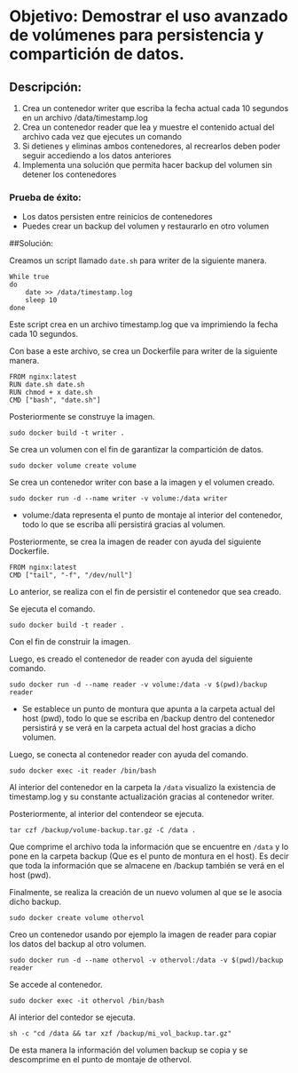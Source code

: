 # Objetivo: Demostrar el uso avanzado de volúmenes para persistencia y compartición de datos.
## Descripción:
1. Crea un contenedor writer que escriba la fecha actual cada 10 segundos en un archivo /data/timestamp.log
2. Crea un contenedor reader que lea y muestre el contenido actual del archivo cada vez que ejecutes un comando
3. Si detienes y eliminas ambos contenedores, al recrearlos deben poder seguir accediendo a los datos anteriores
4. Implementa una solución que permita hacer backup del volumen sin detener los contenedores
### Prueba de éxito:
 * Los datos persisten entre reinicios de contenedores
 * Puedes crear un backup del volumen y restaurarlo en otro volumen

##Solución:

Creamos un script llamado ``date.sh`` para writer de la siguiente manera. 
````
While true
do
    date >> /data/timestamp.log
    sleep 10
done
````
Este script crea en un archivo timestamp.log que va imprimiendo la fecha cada 10 segundos.

Con base a este archivo, se crea un Dockerfile para writer de la siguiente manera.

````
FROM nginx:latest
RUN date.sh date.sh
RUN chmod + x date.sh
CMD ["bash", "date.sh"]
````
Posteriormente se construye la imagen.

````
sudo docker build -t writer .
````

Se crea un volumen con el fin de garantizar la compartición de datos.

````
sudo docker volume create volume
````
Se crea un contenedor writer con base a la imagen y el volumen creado.

````
sudo docker run -d --name writer -v volume:/data writer
````
* volume:/data representa el punto de montaje al interior del contenedor, todo lo que se escriba allí persistirá gracias al volumen. 

Posteriormente, se crea la imagen de reader con ayuda del siguiente Dockerfile.

````
FROM nginx:latest
CMD ["tail", "-f", "/dev/null"]
````
Lo anterior, se realiza con el fin de persistir el contenedor que sea creado.

Se ejecuta el comando.

````
sudo docker build -t reader .
````
Con el fin de construir la imagen.

Luego, es creado el contenedor de reader con ayuda del siguiente comando.

````
sudo docker run -d --name reader -v volume:/data -v $(pwd)/backup reader
````
* Se establece un punto de montura que apunta a la carpeta actual del host (pwd), todo lo que se escriba en /backup dentro del contenedor persistirá y se verá en la carpeta actual del host gracias a dicho volumen.

Luego, se conecta al contenedor reader con ayuda del comando.

````
sudo docker exec -it reader /bin/bash
````
Al interior del contenedor en la carpeta la ``/data`` visualizo la existencia de timestamp.log y su constante actualización gracias al contenedor writer.

Posteriormente, al interior del contendeor se ejecuta.

````
tar czf /backup/volume-backup.tar.gz -C /data .
````
Que comprime el archivo toda la información que se encuentre en ``/data`` y lo pone en la carpeta backup (Que es el punto de montura en el host). Es decir que toda la información que se almacene en /backup también se verá en el host (pwd).

Finalmente, se realiza la creación de un nuevo volumen al que se le asocia dicho backup.

````
sudo docker create volume othervol
````
Creo un contenedor usando por ejemplo la imagen de reader para copiar los datos del backup al otro volumen.

````
sudo docker run -d --name othervol -v othervol:/data -v $(pwd)/backup reader
````
Se accede al contenedor.

````
sudo docker exec -it othervol /bin/bash
````
Al interior del contedor se ejecuta.

````
sh -c "cd /data && tar xzf /backup/mi_vol_backup.tar.gz"
````
De esta manera la información del volumen backup se copia y se descomprime en el punto de montaje de othervol.



